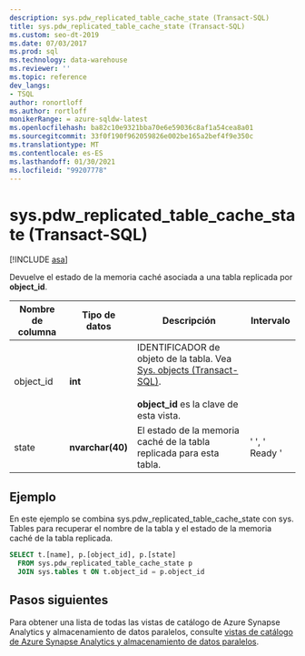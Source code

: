 ```yaml
---
description: sys.pdw_replicated_table_cache_state (Transact-SQL)
title: sys.pdw_replicated_table_cache_state (Transact-SQL)
ms.custom: seo-dt-2019
ms.date: 07/03/2017
ms.prod: sql
ms.technology: data-warehouse
ms.reviewer: ''
ms.topic: reference
dev_langs:
- TSQL
author: ronortloff
ms.author: rortloff
monikerRange: = azure-sqldw-latest
ms.openlocfilehash: ba82c10e9321bba70e6e59036c8af1a54cea8a01
ms.sourcegitcommit: 33f0f190f962059826e002be165a2bef4f9e350c
ms.translationtype: MT
ms.contentlocale: es-ES
ms.lasthandoff: 01/30/2021
ms.locfileid: "99207778"
---
```

# <a name="syspdw_replicated_table_cache_state-transact-sql"></a>sys.pdw_replicated_table_cache_state (Transact-SQL)
[!INCLUDE [asa](../../includes/applies-to-version/asa.md)]

  Devuelve el estado de la memoria caché asociada a una tabla replicada por **object_id**.  
  
|Nombre de columna|Tipo de datos|Descripción|Intervalo|  
|-----------------|---------------|-----------------|-----------|  
|object_id|**int**|IDENTIFICADOR de objeto de la tabla. Vea [Sys. objects &#40;Transact-SQL&#41;](../../relational-databases/system-catalog-views/sys-objects-transact-sql.md).<br /><br /> **object_id** es la clave de esta vista.||  
|state|**nvarchar(40)**|El estado de la memoria caché de la tabla replicada para esta tabla.|' ', ' Ready '|  
  
## <a name="example"></a>Ejemplo
En este ejemplo se combina sys.pdw_replicated_table_cache_state con sys. Tables para recuperar el nombre de la tabla y el estado de la memoria caché de la tabla replicada.

```sql
SELECT t.[name], p.[object_id], p.[state]
  FROM sys.pdw_replicated_table_cache_state p 
  JOIN sys.tables t ON t.object_id = p.object_id
```



## <a name="next-steps"></a>Pasos siguientes  
 Para obtener una lista de todas las vistas de catálogo de Azure Synapse Analytics y almacenamiento de datos paralelos, consulte [vistas de catálogo de Azure Synapse Analytics y almacenamiento de datos paralelos](../../relational-databases/system-catalog-views/sql-data-warehouse-and-parallel-data-warehouse-catalog-views.md).   
  
